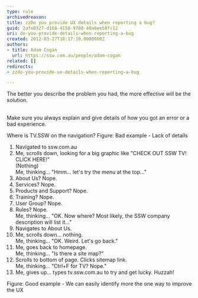 ```yaml
---
type: rule
archivedreason: 
title: zzDo you provide UX details when reporting a bug?
guid: 2afe0327-d168-4150-9788-48a6ee58fc12
uri: do-you-provide-details-when-reporting-a-bug
created: 2012-03-27T18:17:10.0000000Z
authors:
- title: Adam Cogan
  url: https://ssw.com.au/people/adam-cogan
related: []
redirects:
- zzdo-you-provide-ux-details-when-reporting-a-bug

---
```



The better you describe the problem you had, the more effective will be the solution.
<br><excerpt class='endintro'></excerpt><br>
<p>Make sure you always explain and give details of how you got an error or a bad experience.</p>

<font class="ms-rteCustom-GreyBox">
Where is TV.SSW on the navigation?
</font>
<font class="ms-rteCustom-FigureBad">Figure&#58; Bad example - Lack of details</font>

<font class="ms-rteCustom-GreyBox">
<ol>
<li>Navigated to ssw.com.au</li>
<li>Me, scrolls down, looking for a big graphic like &quot;CHECK OUT SSW TV! CLICK HERE!&quot;<br> 
(Nothing)<br> 
Me, thinking… &quot;Hmm… let's try the menu at the top...&quot;</li>
<li>About Us? Nope.</li>
<li>Services? Nope.</li>
<li>Products and Support? Nope.</li>
<li>Training? Nope.</li>
<li>User Group? Nope.</li>
<li>Rules? Nope.<br>
Me, thinking... &quot;OK. Now where? Most likely, the SSW company description will list it...&quot;</li>
<li>Navigates to About Us.</li>
<li>Me, scrolls down… nothing.<br>
Me, thinking... &quot;OK. Weird. Let's go back.&quot;</li>
<li>Me, goes back to homepage.<br>
Me, thinking… &quot;Is there a site map?&quot;</li>
<li>Scrolls to bottom of page. Clicks sitemap link.<br>
Me, thinking... &quot;Ctrl+F for TV? Nope.&quot;</li>
<li>Me, gives up… types tv.ssw.com.au to try and get lucky. Huzzah!</li>
</ol>
</font>
<font class="ms-rteCustom-FigureGood">Figure&#58; Good example - We can easily identify more the one way to improve the UX</font>


